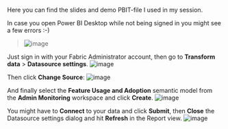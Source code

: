 Here you can find the slides and demo PBIT-file I used in my session.

In case you open Power BI Desktop while not being signed in you might see a few errors :-)
> ![image](https://github.com/NickyvVr/talks/assets/16239272/92e32488-4c9c-4d10-a0fa-132ab5552d4a)

Just sign in with your Fabric Administrator account, then go to **Transform data** > **Datasource settings**.
![image](https://github.com/NickyvVr/talks/assets/16239272/6fcb4cfa-f47b-4c36-816d-8cabe8391e14)

Then click **Change Source**:
![image](https://github.com/NickyvVr/talks/assets/16239272/e6d937c5-d78b-4789-9211-22201fc37529)

And finally select the **Feature Usage and Adoption** semantic model from the **Admin Monitoring** workspace and click **Create**.
![image](https://github.com/NickyvVr/talks/assets/16239272/aa812c04-f13f-4d18-bc47-0ae8d6995798)

You might have to **Connect** to your data and click **Submit**, then **Close** the Datasource settings dialog and hit **Refresh** in the Report view.
![image](https://github.com/NickyvVr/talks/assets/16239272/9ce4af23-bad1-452f-aab1-530d663e5905)
